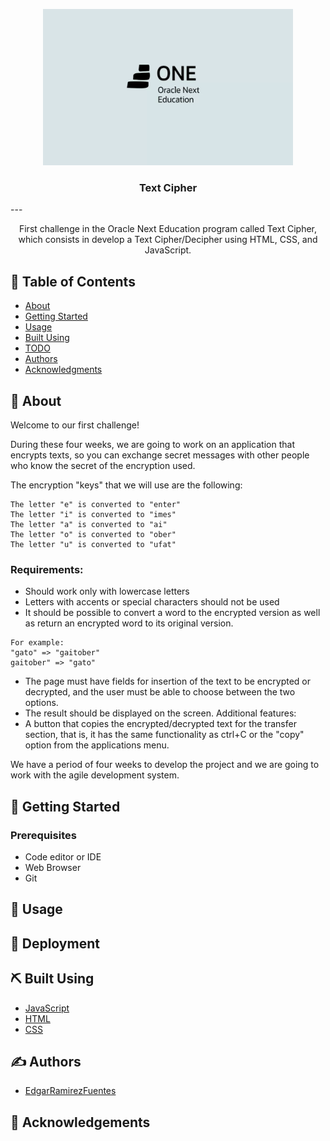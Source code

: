 <p align="center">
  <a href="" rel="noopener">
 <img width=400px height=250px src="./readme_assets/img/one.jpg" alt="Project logo"></a>
</p>

<h3 align="center">Text Cipher</h3>
---

<p align="center"> 
  First challenge in the Oracle Next Education program called Text Cipher, which consists in develop a Text Cipher/Decipher using HTML, CSS, and JavaScript.
</p>

## 📝 Table of Contents

- [About](#about)
- [Getting Started](#getting_started)
- [Usage](#usage)
- [Built Using](#built_using)
- [TODO](../TODO.md)
- [Authors](#authors)
- [Acknowledgments](#acknowledgement)

## 🧐 About <a name = "about"></a>

Welcome to our first challenge!

During these four weeks, we are going to work on an application that encrypts texts, so you can exchange secret messages with other people who know the secret of the encryption used.

The encryption "keys" that we will use are the following:

```
The letter "e" is converted to "enter"
The letter "i" is converted to "imes"
The letter "a" is converted to "ai"
The letter "o" is converted to "ober"
The letter "u" is converted to "ufat"
```

### Requirements:
- Should work only with lowercase letters
- Letters with accents or special characters should not be used
- It should be possible to convert a word to the encrypted version as well as return an encrypted word to its original version.

```
For example:  
"gato" => "gaitober"  
gaitober" => "gato"
```

- The page must have fields for
insertion of the text to be encrypted or decrypted, and the user must be able to choose between the two options.
- The result should be displayed on the screen.
Additional features:
- A button that copies the encrypted/decrypted text for the transfer section, that is, it has the same functionality as ctrl+C or the "copy" option from the applications menu.

We have a period of four weeks to develop the project and we are going to work with the agile development system.


## 🏁 Getting Started <a name = "getting_started"></a>

### Prerequisites
- Code editor or IDE
- Web Browser
- Git

## 🎈 Usage <a name="usage"></a>


## 🚀 Deployment <a name = "deployment"></a>


## ⛏️ Built Using <a name = "built_using"></a>

- [JavaScript](https://www.w3schools.com/JS/)
- [HTML](https://www.w3schools.com/html/)
- [CSS](https://www.w3schools.com/CSS/)

## ✍️ Authors <a name = "authors"></a>

- [EdgarRamirezFuentes](https://github.com/EdgarRamirezFuentes)

## 🎉 Acknowledgements <a name = "acknowledgement"></a>

